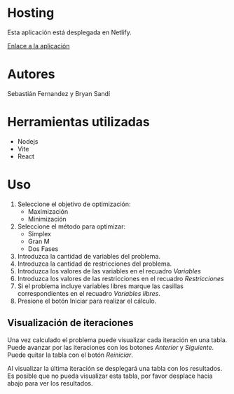 # Hosting
Esta aplicación está desplegada en Netlify.

[Enlace a la aplicación](https://simplex-app.netlify.app/)

# Autores
Sebastián Fernandez y Bryan Sandí

# Herramientas utilizadas
 - Nodejs
 - Vite
 - React

 # Uso

 1. Seleccione el objetivo de optimización:
    - Maximización
    - Minimización
 2. Seleccione el método para optimizar:
    - Simplex
    - Gran M
    - Dos Fases
 3. Introduzca la cantidad de variables del problema.
 4. Introduzca la cantidad de restricciones del problema.
 5. Introduzca los valores de las variables en el recuadro *Variables*
 6. Introduzca los valores de las restricciones en el recuadro *Restricciones*
 7. Si el problema incluye variables libres marque las casillas correspondientes en el recuadro *Variables libres*.
 8. Presione el botón Iniciar para realizar el cálculo.

 ## Visualización de iteraciones
 Una vez calculado el problema puede visualizar cada iteración en una tabla.
 Puede avanzar por las iteraciones con los botones *Anterior* y *Siguiente*.
 Puede quitar la tabla con el botón *Reiniciar*.

 Al visualizar la última iteración se desplegará una tabla con los resultados.
 Es posible que no pueda visualizar esta tabla, por favor desplace hacia abajo para ver los resultados.